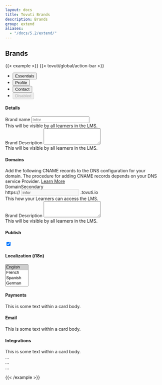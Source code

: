```yaml
---
layout: docs
title: Tovuti Brands
description: Brands
group: extend
aliases:
  - "/docs/5.2/extend/"
---
```




## Brands

<!-- markdownlint-disable -->
{{< example >}}
{{< tovuti/global/action-bar >}}
<ul class="nav nav-tabs" id="myTab" role="tablist">
  <li class="nav-item" role="presentation">
    <button class="nav-link active" id="essential-tab" data-bs-toggle="tab" data-bs-target="#essential-tab-pane" type="button" role="tab" aria-controls="essential-tab-pane" aria-selected="true">Essentials</button>
  </li>
  <li class="nav-item" role="presentation">
    <button class="nav-link" id="profile-tab" data-bs-toggle="tab" data-bs-target="#profile-tab-pane" type="button" role="tab" aria-controls="profile-tab-pane" aria-selected="false">Profile</button>
  </li>
  <li class="nav-item" role="presentation">
    <button class="nav-link" id="contact-tab" data-bs-toggle="tab" data-bs-target="#contact-tab-pane" type="button" role="tab" aria-controls="contact-tab-pane" aria-selected="false">Contact</button>
  </li>
  <li class="nav-item" role="presentation">
    <button class="nav-link" id="disabled-tab" data-bs-toggle="tab" data-bs-target="#disabled-tab-pane" type="button" role="tab" aria-controls="disabled-tab-pane" aria-selected="false" disabled>Disabled</button>
  </li>
</ul>
<div class="tab-content bg-light" id="myTabContent">
  <div class="tab-pane fade show active" id="essential-tab-pane" role="tabpanel" aria-labelledby="essential-tab" tabindex="0">
<!-- Columns start at 50% wide on mobile and bump up to 33.3% wide on desktop -->
      <div class="row p-3">
        <div class="col-12 col-md-8 d-flex flex-column gap-3 XS SM MD LG XL">
            <div class="card border shadow-sm">
              <div class="card-header bg-transparent border-bottom p-3"><h4 class="card-title m-0">Details</h4></div>
              <div class="card-body">
                <div class="container">
                  <div class="row">
                    <div class="col-12 col-md-6">
                      <div class="text-start">
                        <label for="brandTitle" class="form-label">Brand name</label>
                        <input type="title" class="form-control" id="brandTitle" aria-describedby="brandTitle" placeholder="Infor">
                        <div id="brandTitle" class="form-text">This will be visible by all learners in the LMS.</div>
                      </div>
                    </div>
                    <div class="col-12 col-md-6">
                      <div class="text-start">
                        <label for="brandDescription" class="form-label">Brand Description</label>
                        <textarea class="form-control" id="brandDescription" rows="3"></textarea>
                        <div id="brandDescription" class="form-text">This will be visible by all learners in the LMS.</div>
                      </div>
                    </div>
                  </div>
                </div>
              </div>
              <!-- <div class="card-footer bg-transparent border-top">Footer</div> -->
            </div>
            <!-- -->
                <div class="card border shadow-sm">
              <div class="card-header bg-transparent border-bottom p-3"><h4 class="card-title m-0">Domains</h4></div>
              <div class="card-body">
                    <!-- -->
                    <div class="alert alert-primary d-flex align-items-center" role="alert">
                      <i class="fa-light fa-globe me-3 fs-4"></i>
                      <div>
                        Add the following CNAME records to the DNS configuration for your domain. The procedure for adding CNAME records depends on your DNS service Provider. <a href="">Learn More</a>
                      </div>
                        <span class="position-absolute top-0 start-100 translate-middle p-2 bg-danger border border-light rounded-circle">
                    </div>
                    <!-- -->
                    <!-- -->
                <div class="container">
                  <div class="row">
                    <div class="col-12 col-md-6">
                      <div class="text-start">
                        <label for="brandTitle" class="form-label">Domain<span class="badge rounded-pill text-bg-secondary ms-2">Secondary</span></label>
                            <div class="input-group">
                              <span class="input-group-text">https://</span>
                              <input type="text" class="form-control" aria-label="" value="infor" disabled>
                              <span class="input-group-text">.tovuti.io</span>
                            </div>
                        <div id="brandTitle" class="form-text">This how your Learners can access the LMS.</div>
                      </div>
                    </div>
                    <div class="col-12 col-md-6">
                      <div class="text-start">
                        <label for="brandDescription" class="form-label">Brand Description</label>
                        <textarea class="form-control" id="brandDescription" rows="3"></textarea>
                        <div id="brandDescription" class="form-text">This will be visible by all learners in the LMS.</div>
                      </div>
                    </div>
                  </div>
                </div>
              </div>
              <!-- <div class="card-footer bg-transparent border-top">Footer</div> -->
            </div>
            <!-- -->
        </div>
        <div class="col-12 col-md-4 XS SM MD LG XL d-flex flex-column gap-3">
              <!-- -->
            <div class="card border shadow-sm">
                <div class="card-header bg-transparent border-bottom p-3 d-flex justify-content-between align-items-center">
                  <h4 class="card-title w-auto m-0">Publish</h4>
                  <div class="form-check form-switch w-auto">
                    <input class="form-check-input" type="checkbox" role="switch" id="flexSwitchCheckChecked" checked>
                    <!-- <label class="form-check-label" for="flexSwitchCheckChecked">Publish</label> -->
                  </div>
                </div>
              </div>
              <!-- -->
              <div class="card border shadow-sm">
                <div class="card-header bg-transparent border-bottom p-3 d-flex justify-content-between align-items-center">
                  <h4 class="card-title w-auto m-0">Localization <span class="text-muted fw-light">(i18n)</span></h4>
                </div>
                <div class="card-body">
    <select class="form-control" name="choices-multiple-remove-button" id="choices-multiple-labels" placeholder="This is a placeholder" multiple>
          <option value="English" selected>English</option>
          <option value="French">French</option>
          <option value="Spanish">Spanish</option>
          <option value="German">German</option>
          <option value="Japanese">Japanese</option>
          <option value="Portuguese">Portuguese</option>
          <option value="Hindi">Hindi</option>
          <option value="Chinese">Chinese</option>
          <option value="Arabic">Arabic</option>
          <option value="Italian">Italian</option>
        </select>
                </div>
              </div>
              <!-- -->
              <div class="card border shadow-sm">
                <div class="card-header bg-transparent border-bottom p-3 d-flex justify-content-between align-items-center">
                  <h4 class="card-title w-auto m-0">Payments</h4>
                </div>
                <div class="card-body">
                  This is some text within a card body.
                </div>
              </div>
              <!-- -->
              <div class="card border shadow-sm">
                <div class="card-header bg-transparent border-bottom p-3 d-flex justify-content-between align-items-center">
                  <h4 class="card-title w-auto m-0">Email</h4>
                </div>
                <div class="card-body">
                  This is some text within a card body.
                </div>
              </div>
              <!-- -->
              <div class="card border shadow-sm">
                <div class="card-header bg-transparent border-bottom p-3 d-flex justify-content-between align-items-center">
                  <h4 class="card-title w-auto m-0">Integrations</h4>
                </div>
                <div class="card-body">
                  This is some text within a card body.
                </div>
              </div>
              <!-- -->
            </div>
        </div>

  </div>
  <div class="tab-pane fade" id="profile-tab-pane" role="tabpanel" aria-labelledby="profile-tab" tabindex="0">...</div>
  <div class="tab-pane fade" id="contact-tab-pane" role="tabpanel" aria-labelledby="contact-tab" tabindex="0">...</div>
  <div class="tab-pane fade" id="disabled-tab-pane" role="tabpanel" aria-labelledby="disabled-tab" tabindex="0">...</div>
</div>


  <script>
      document.addEventListener('DOMContentLoaded', function() {
        var genericExamples = document.querySelectorAll('#choices-multiple-labels');
        for (i = 0; i < genericExamples.length; ++i) {
          var element = genericExamples[i];
          new Choices(element, {
            allowHTML: true,
            placeholderValue: 'This is a placeholder set in the config',
            searchPlaceholderValue: 'This is a search placeholder',
          });
        }

        var textRemove = new Choices(
          document.getElementById('choices-text-remove-button'),
          {
            allowHTML: true,
            delimiter: ',',
            editItems: true,
            maxItemCount: 5,
            removeItemButton: true,
          }
        );

        var textUniqueVals = new Choices('#choices-text-unique-values', {
          allowHTML: true,
          paste: false,
          duplicateItemsAllowed: false,
          editItems: true,
        });

        var texti18n = new Choices('#choices-text-i18n', {
          allowHTML: true,
          paste: false,
          duplicateItemsAllowed: false,
          editItems: true,
          maxItemCount: 5,
          addItemText: function(value) {
            return (
              'Appuyez sur Entrée pour ajouter <b>"' + String(value) + '"</b>'
            );
          },
          maxItemText: function(maxItemCount) {
            return String(maxItemCount) + 'valeurs peuvent être ajoutées';
          },
          uniqueItemText: 'Cette valeur est déjà présente',
        });

        var textEmailFilter = new Choices('#choices-text-email-filter', {
          allowHTML: true,
          editItems: true,
          addItemFilter: function(value) {
            if (!value) {
              return false;
            }

            const regex = /^(([^<>()\[\]\\.,;:\s@"]+(\.[^<>()\[\]\\.,;:\s@"]+)*)|(".+"))@((\[[0-9]{1,3}\.[0-9]{1,3}\.[0-9]{1,3}\.[0-9]{1,3}])|(([a-zA-Z\-0-9]+\.)+[a-zA-Z]{2,}))$/;
            const expression = new RegExp(regex.source, 'i');
            return expression.test(value);
          },
        }).setValue(['joe@bloggs.com']);

        var textDisabled = new Choices('#choices-text-disabled', {
          allowHTML: true,
          addItems: false,
          removeItems: false,
        }).disable();

        var textPrependAppendVal = new Choices(
          '#choices-text-prepend-append-value',
          {
            allowHTML: true,
            prependValue: 'item-',
            appendValue: '-' + Date.now(),
          }
        ).removeActiveItems();

        var textPresetVal = new Choices('#choices-text-preset-values', {
          allowHTML: true,
          items: [
            'Josh Johnson',
            {
              value: 'joe@bloggs.co.uk',
              label: 'Joe Bloggs',
              customProperties: {
                description: 'Joe Blogg is such a generic name',
              },
            },
          ],
        });

        var multipleDefault = new Choices(
          document.getElementById('choices-multiple-groups'),
          { allowHTML: true }
        );

        var multipleFetch = new Choices('#choices-multiple-remote-fetch', {
          allowHTML: false,
          placeholder: true,
          placeholderValue: 'Pick an Strokes record',
          maxItemCount: 5,
        }).setChoices(function() {
          return fetch(
            'https://api.discogs.com/artists/55980/releases?token=QBRmstCkwXEvCjTclCpumbtNwvVkEzGAdELXyRyW'
          )
            .then(function(response) {
              return response.json();
            })
            .then(function(data) {
              return data.releases.map(function(release) {
                return { value: release.title, label: release.title };
              });
            });
        });

        var multipleCancelButton = new Choices(
          '#choices-multiple-remove-button',
          {
            allowHTML: true,
            removeItemButton: true,
          }
        );

        /* Use label on event */
        var choicesSelect = new Choices('#choices-multiple-labels', {
          allowHTML: true,
          removeItemButton: true,
          // choices: [
          //   { value: 'One', label: 'Label One' },
          //   { value: 'Two', label: 'Label Two', disabled: true },
          //   { value: 'Three', label: 'Label Three' },
          // ],
        })
        // .setChoices(
        //   [
        //     { value: 'Four', label: 'Label Four', disabled: true },
        //     { value: 'Five', label: 'Label Five' },
        //     { value: 'Six', label: 'Label Six', selected: true },
        //   ],
        //   'value',
        //   'label',
        //   true
        );

        choicesSelect.passedElement.element.addEventListener(
          'addItem',
          function(event) {
            document.getElementById('message').innerHTML =
              'You just added "' + event.detail.label + '"';
          }
        );

        choicesSelect.passedElement.element.addEventListener(
          'removeItem',
          function(event) {
            document.getElementById('message').innerHTML =
              'You just removed "' + event.detail.label + '"';
          }
        );

        var singleFetch = new Choices('#choices-single-remote-fetch', {
          allowHTML: false,
          searchPlaceholderValue: 'Search for an Arctic Monkeys record',
        })
          .setChoices(function() {
            return fetch(
              'https://api.discogs.com/artists/391170/releases?token=QBRmstCkwXEvCjTclCpumbtNwvVkEzGAdELXyRyW'
            )
              .then(function(response) {
                return response.json();
              })
              .then(function(data) {
                return data.releases.map(function(release) {
                  return { label: release.title, value: release.title };
                });
              });
          })
          .then(function(instance) {
            instance.setChoiceByValue('Fake Tales Of San Francisco');
          });

        var singleXhrRemove = new Choices('#choices-single-remove-xhr', {
          allowHTML: true,
          removeItemButton: true,
          searchPlaceholderValue: "Search for a Smiths' record",
        }).setChoices(function(callback) {
          return fetch(
            'https://api.discogs.com/artists/83080/releases?token=QBRmstCkwXEvCjTclCpumbtNwvVkEzGAdELXyRyW'
          )
            .then(function(res) {
              return res.json();
            })
            .then(function(data) {
              return data.releases.map(function(release) {
                return { label: release.title, value: release.title };
              });
            });
        });

        var singleNoSearch = new Choices('#choices-single-no-search', {
          allowHTML: true,
          searchEnabled: false,
          removeItemButton: true,
          choices: [
            { value: 'One', label: 'Label One' },
            { value: 'Two', label: 'Label Two', disabled: true },
            { value: 'Three', label: 'Label Three' },
          ],
        }).setChoices(
          [
            { value: 'Four', label: 'Label Four', disabled: true },
            { value: 'Five', label: 'Label Five' },
            { value: 'Six', label: 'Label Six', selected: true },
          ],
          'value',
          'label',
          false
        );

        var singlePresetOpts = new Choices('#choices-single-preset-options', {
          allowHTML: true,
          placeholder: true,
        }).setChoices(
          [
            {
              label: 'Group one',
              id: 1,
              disabled: false,
              choices: [
                { value: 'Child One', label: 'Child One', selected: true },
                { value: 'Child Two', label: 'Child Two', disabled: true },
                { value: 'Child Three', label: 'Child Three' },
              ],
            },
            {
              label: 'Group two',
              id: 2,
              disabled: false,
              choices: [
                { value: 'Child Four', label: 'Child Four', disabled: true },
                { value: 'Child Five', label: 'Child Five' },
                { value: 'Child Six', label: 'Child Six' },
              ],
            },
          ],
          'value',
          'label'
        );

        var singleSelectedOpt = new Choices('#choices-single-selected-option', {
          allowHTML: true,
          searchFields: ['label', 'value', 'customProperties.description'],
          choices: [
            { value: 'One', label: 'Label One', selected: true },
            { value: 'Two', label: 'Label Two', disabled: true },
            {
              value: 'Three',
              label: 'Label Three',
              customProperties: {
                description: 'This option is fantastic',
              },
            },
          ],
        }).setChoiceByValue('Two');

        var customChoicesPropertiesViaDataAttributes = new Choices(
          '#choices-with-custom-props-via-html',
          {
            allowHTML: true,
            searchFields: ['label', 'value', 'customProperties'],
          }
        );

        var singleNoSorting = new Choices('#choices-single-no-sorting', {
          allowHTML: true,
          shouldSort: false,
          labelId: 'choices-single-no-sorting-label',
        });

        var cities = new Choices(document.getElementById('cities'), { allowHTML: true });
        var tubeStations = new Choices(
          document.getElementById('tube-stations'),
          { allowHTML: true }
        ).disable();

        cities.passedElement.element.addEventListener('change', function(e) {
          if (e.detail.value === 'London') {
            tubeStations.enable();
          } else {
            tubeStations.disable();
          }
        });

        var customTemplates = new Choices(
          document.getElementById('choices-single-custom-templates'),
          {
            allowHTML: true,
            callbackOnCreateTemplates: function(strToEl) {
              var classNames = this.config.classNames;
              var itemSelectText = this.config.itemSelectText;
              return {
                item: function({ classNames }, data) {
                  return strToEl(
                    '\
                <div\
                  class="' +
                      String(classNames.item) +
                      ' ' +
                      String(
                        data.highlighted
                          ? classNames.highlightedState
                          : classNames.itemSelectable
                      ) +
                      '"\
                  data-item\
                  data-id="' +
                      String(data.id) +
                      '"\
                  data-value="' +
                      String(data.value) +
                      '"\
                  ' +
                      String(data.active ? 'aria-selected="true"' : '') +
                      '\
                  ' +
                      String(data.disabled ? 'aria-disabled="true"' : '') +
                      '\
                  >\
                  <span style="margin-right:10px;">🎉</span> ' +
                      String(data.label) +
                      '\
                </div>\
              '
                  );
                },
                choice: function({ classNames }, data) {
                  return strToEl(
                    '\
                <div\
                  class="' +
                      String(classNames.item) +
                      ' ' +
                      String(classNames.itemChoice) +
                      ' ' +
                      String(
                        data.disabled
                          ? classNames.itemDisabled
                          : classNames.itemSelectable
                      ) +
                      '"\
                  data-select-text="' +
                      String(itemSelectText) +
                      '"\
                  data-choice \
                  ' +
                      String(
                        data.disabled
                          ? 'data-choice-disabled aria-disabled="true"'
                          : 'data-choice-selectable'
                      ) +
                      '\
                  data-id="' +
                      String(data.id) +
                      '"\
                  data-value="' +
                      String(data.value) +
                      '"\
                  ' +
                      String(
                        data.groupId > 0 ? 'role="treeitem"' : 'role="option"'
                      ) +
                      '\
                  >\
                  <span style="margin-right:10px;">👉🏽</span> ' +
                      String(data.label) +
                      '\
                </div>\
              '
                  );
                },
              };
            },
          }
        );

        var resetSimple = new Choices(document.getElementById('reset-simple'), {
          allowHTML: true,
        });

        var resetMultiple = new Choices('#reset-multiple', {
          allowHTML: true,
          removeItemButton: true,
        });
      });
    </script>
{{< /example >}}
<!-- markdownlint-restore -->
